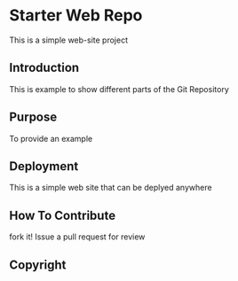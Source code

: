 # Starter Web Repo
This is a simple web-site project

## Introduction 
This is example to show different parts of the Git Repository

## Purpose

To provide an example

## Deployment

This is a simple web site that can be deplyed anywhere


## How To Contribute

fork it! Issue a pull request for review

## Copyright

